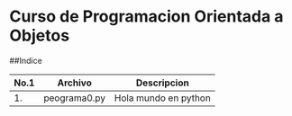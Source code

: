 # Curso de Programacion Orientada a Objetos

##Indice

|No.1|Archivo|Descripcion|
|--|--|--|
|1.|peograma0.py|Hola mundo en python|
